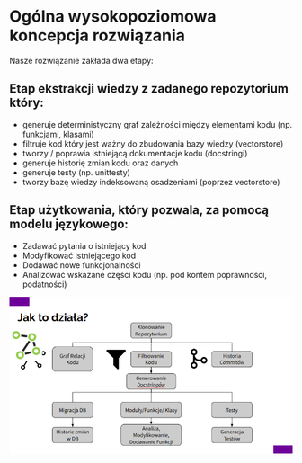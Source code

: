 # Ogólna wysokopoziomowa koncepcja rozwiązania

Nasze rozwiązanie zakłada dwa etapy:

## Etap ekstrakcji wiedzy z zadanego repozytorium który:
- generuje deterministyczny graf zależności między elementami kodu (np. funkcjami, klasami)
- filtruje kod który jest ważny do zbudowania bazy wiedzy (vectorstore)
- tworzy / poprawia istniejącą dokumentacje kodu (docstringi)
- generuje historię zmian kodu oraz danych
- generuje testy (np. unittesty)
- tworzy bazę wiedzy indeksowaną osadzeniami (poprzez vectorstore)

## Etap użytkowania, który pozwala, za pomocą modelu językowego:
- Zadawać pytania o istniejący kod
- Modyfikować istniejącego kod
- Dodawać nowe funkcjonalności
- Analizować wskazane części kodu (np. pod kontem poprawności, podatności)


![Ekstrakcja wiedzy](./img/1.png "Ekstrakcja wiedzy")
